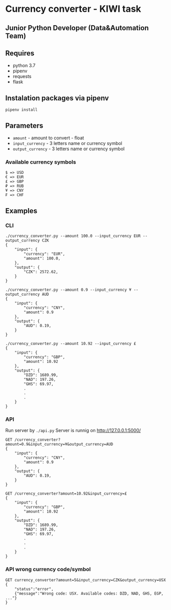 # Currency converter - KIWI task

## Junior Python Developer (Data&Automation Team)

## Requires
- python 3.7
- pipenv
- requests
- flask

## Instalation packages via pipenv
```
pipenv install
```

## Parameters
- `amount` - amount to convert - float
- `input_currency` - 3 letters name or currency symbol
- `output_currency` - 3 letters name or currency symbol

### Available currency symbols
```
$ => USD
€ => EUR
£ => GBP
₽ => RUB
¥ => CNY
₣ => CHF
```

## Examples

### CLI 
```
./currency_converter.py --amount 100.0 --input_currency EUR --output_currency CZK
{   
    "input": {
    	"currency": "EUR",
        "amount": 100.0,        
    },
    "output": {
        "CZK": 2572.62, 
    }
}
```
```
./currency_converter.py --amount 0.9 --input_currency ¥ --output_currency AUD
{   
    "input": {
    	"currency": "CNY",
        "amount": 0.9        
    },
    "output": {
        "AUD": 0.19, 
    }
}
```
```
./currency_converter.py --amount 10.92 --input_currency £ 
{
    "input": {
    	"currency": "GBP",
        "amount": 10.92       
    },
    "output": {
    	"DZD": 1689.99, 
    	"NAD": 197.26, 
    	"GHS": 69.97,
        .
        .
        .
    }
}
```
### API
Run server by `./api.py`
Server is runnig on http://127.0.0.1:5000/

```
GET /currency_converter?amount=0.9&input_currency=¥&output_currency=AUD
{   
    "input": {
    	"currency": "CNY",
        "amount": 0.9        
    },
    "output": {
        "AUD": 0.19, 
    }
}
```

```
GET /currency_converter?amount=10.92&input_currency=£
{
    "input": {
    	"currency": "GBP",
        "amount": 10.92 
    },
    "output": {
    	"DZD": 1689.99, 
    	"NAD": 197.26, 
    	"GHS": 69.97,
        .
        .
        .
    }
}
```
### API wrong currency code/symbol
```
GET currency_converter?amount=5&input_currency=CZK&output_currency=USX
{
	"status":"error",
	{"message":"Wrong code: USX. Available codes: DZD, NAD, GHS, EGP, ..."}
}
```